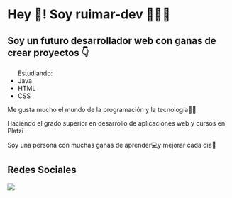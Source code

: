 <h1>Hey 👋! Soy ruimar-dev 👨🏻‍💻</h1>
<h2>Soy un futuro desarrollador web con ganas de crear proyectos 👇</h2>
<ul>Estudiando:
<li>Java</li>
<li>HTML</li>
<li>CSS</li>
 </ul>
<p>Me gusta mucho el mundo de la programación y la tecnología👨‍💻</p>
<p>Haciendo el grado superior en desarrollo de aplicaciones web y cursos en Platzi</p>
<p>Soy una persona con muchas ganas de aprender💻y mejorar cada dia💪</p>
<h2>Redes Sociales</h2>
<a href="https://twitter.com/Zertin222"><img src="https://img.shields.io/badge/Twitter-1DA1F2?style=for-the-badge&logo=twitter&logoColor=white"/></a>



